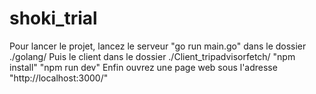 # shoki_trial

Pour lancer le projet, lancez le serveur
"go run main.go" dans le dossier ./golang/
Puis le client dans le dossier ./Client_tripadvisorfetch/
"npm install"
"npm run dev"
Enfin ouvrez une page web sous l'adresse "http://localhost:3000/"
